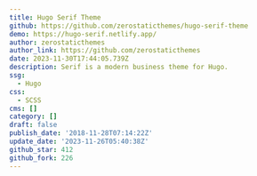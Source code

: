 ```yaml
---
title: Hugo Serif Theme
github: https://github.com/zerostaticthemes/hugo-serif-theme
demo: https://hugo-serif.netlify.app/
author: zerostaticthemes
author_link: https://github.com/zerostaticthemes
date: 2023-11-30T17:44:05.739Z
description: Serif is a modern business theme for Hugo.
ssg:
  - Hugo
css:
  - SCSS
cms: []
category: []
draft: false
publish_date: '2018-11-28T07:14:22Z'
update_date: '2023-11-26T05:40:38Z'
github_star: 412
github_fork: 226
---
```

